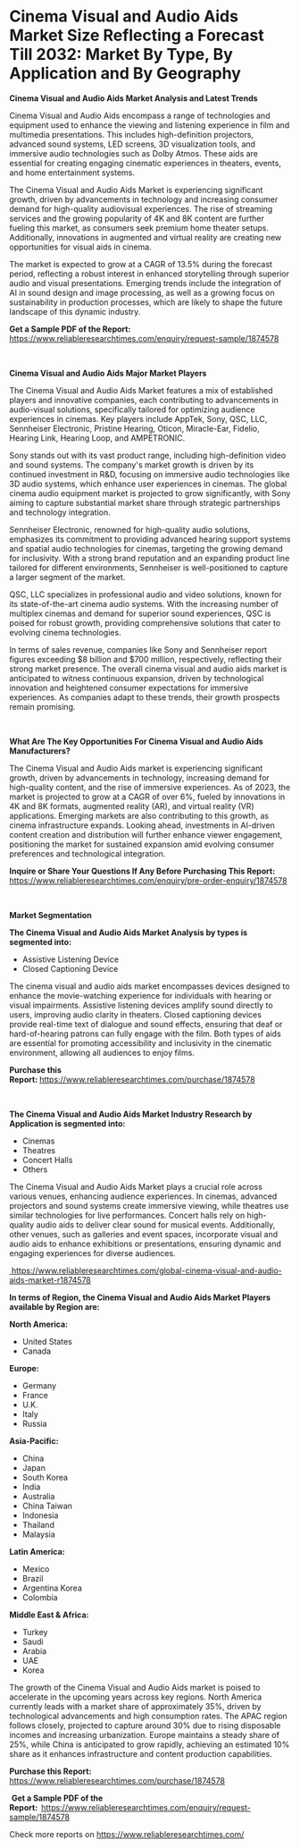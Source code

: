 <p><h1>Cinema Visual and Audio Aids Market Size Reflecting a Forecast Till 2032: Market By Type, By Application and By Geography</h1></p><p><strong>Cinema Visual and Audio Aids Market Analysis and Latest Trends</strong></p>
<p><p>Cinema Visual and Audio Aids encompass a range of technologies and equipment used to enhance the viewing and listening experience in film and multimedia presentations. This includes high-definition projectors, advanced sound systems, LED screens, 3D visualization tools, and immersive audio technologies such as Dolby Atmos. These aids are essential for creating engaging cinematic experiences in theaters, events, and home entertainment systems.</p><p>The Cinema Visual and Audio Aids Market is experiencing significant growth, driven by advancements in technology and increasing consumer demand for high-quality audiovisual experiences. The rise of streaming services and the growing popularity of 4K and 8K content are further fueling this market, as consumers seek premium home theater setups. Additionally, innovations in augmented and virtual reality are creating new opportunities for visual aids in cinema.</p><p>The market is expected to grow at a CAGR of 13.5% during the forecast period, reflecting a robust interest in enhanced storytelling through superior audio and visual presentations. Emerging trends include the integration of AI in sound design and image processing, as well as a growing focus on sustainability in production processes, which are likely to shape the future landscape of this dynamic industry.</p></p>
<p><strong>Get a Sample PDF of the Report:&nbsp;</strong> <a href="https://www.reliableresearchtimes.com/enquiry/request-sample/1874578?utm_campaign=2714&utm_medium=2&utm_source=Github&utm_content=ia&utm_term=05042025&utm_id=cinema-visual-and-audio-aids">https://www.reliableresearchtimes.com/enquiry/request-sample/1874578</a></p>
<p>&nbsp;</p>
<p><strong>Cinema Visual and Audio Aids Major Market Players</strong></p>
<p><p>The Cinema Visual and Audio Aids Market features a mix of established players and innovative companies, each contributing to advancements in audio-visual solutions, specifically tailored for optimizing audience experiences in cinemas. Key players include AppTek, Sony, QSC, LLC, Sennheiser Electronic, Pristine Hearing, Oticon, Miracle-Ear, Fidelio, Hearing Link, Hearing Loop, and AMPETRONIC.</p><p>Sony stands out with its vast product range, including high-definition video and sound systems. The company's market growth is driven by its continued investment in R&D, focusing on immersive audio technologies like 3D audio systems, which enhance user experiences in cinemas. The global cinema audio equipment market is projected to grow significantly, with Sony aiming to capture substantial market share through strategic partnerships and technology integration.</p><p>Sennheiser Electronic, renowned for high-quality audio solutions, emphasizes its commitment to providing advanced hearing support systems and spatial audio technologies for cinemas, targeting the growing demand for inclusivity. With a strong brand reputation and an expanding product line tailored for different environments, Sennheiser is well-positioned to capture a larger segment of the market.</p><p>QSC, LLC specializes in professional audio and video solutions, known for its state-of-the-art cinema audio systems. With the increasing number of multiplex cinemas and demand for superior sound experiences, QSC is poised for robust growth, providing comprehensive solutions that cater to evolving cinema technologies.</p><p>In terms of sales revenue, companies like Sony and Sennheiser report figures exceeding $8 billion and $700 million, respectively, reflecting their strong market presence. The overall cinema visual and audio aids market is anticipated to witness continuous expansion, driven by technological innovation and heightened consumer expectations for immersive experiences. As companies adapt to these trends, their growth prospects remain promising.</p></p>
<p>&nbsp;</p>
<p><strong>What Are The Key Opportunities For Cinema Visual and Audio Aids Manufacturers?</strong></p>
<p><p>The Cinema Visual and Audio Aids market is experiencing significant growth, driven by advancements in technology, increasing demand for high-quality content, and the rise of immersive experiences. As of 2023, the market is projected to grow at a CAGR of over 6%, fueled by innovations in 4K and 8K formats, augmented reality (AR), and virtual reality (VR) applications. Emerging markets are also contributing to this growth, as cinema infrastructure expands. Looking ahead, investments in AI-driven content creation and distribution will further enhance viewer engagement, positioning the market for sustained expansion amid evolving consumer preferences and technological integration.</p></p>
<p><strong>Inquire or Share Your Questions If Any Before Purchasing This Report:</strong> <a href="https://www.reliableresearchtimes.com/enquiry/pre-order-enquiry/1874578?utm_campaign=2714&utm_medium=2&utm_source=Github&utm_content=ia&utm_term=05042025&utm_id=cinema-visual-and-audio-aids">https://www.reliableresearchtimes.com/enquiry/pre-order-enquiry/1874578</a></p>
<p>&nbsp;</p>
<p><strong>Market Segmentation</strong></p>
<p><strong>The Cinema Visual and Audio Aids Market Analysis by types is segmented into:</strong></p>
<p><ul><li>Assistive Listening Device</li><li>Closed Captioning Device</li></ul></p>
<p><p>The cinema visual and audio aids market encompasses devices designed to enhance the movie-watching experience for individuals with hearing or visual impairments. Assistive listening devices amplify sound directly to users, improving audio clarity in theaters. Closed captioning devices provide real-time text of dialogue and sound effects, ensuring that deaf or hard-of-hearing patrons can fully engage with the film. Both types of aids are essential for promoting accessibility and inclusivity in the cinematic environment, allowing all audiences to enjoy films.</p></p>
<p><strong>Purchase this Report:&nbsp;</strong><a href="https://www.reliableresearchtimes.com/purchase/1874578?utm_campaign=2714&utm_medium=2&utm_source=Github&utm_content=ia&utm_term=05042025&utm_id=cinema-visual-and-audio-aids">https://www.reliableresearchtimes.com/purchase/1874578</a></p>
<p>&nbsp;</p>
<p><strong>The Cinema Visual and Audio Aids Market Industry Research by Application is segmented into:</strong></p>
<p><ul><li>Cinemas</li><li>Theatres</li><li>Concert Halls</li><li>Others</li></ul></p>
<p><p>The Cinema Visual and Audio Aids Market plays a crucial role across various venues, enhancing audience experiences. In cinemas, advanced projectors and sound systems create immersive viewing, while theatres use similar technologies for live performances. Concert halls rely on high-quality audio aids to deliver clear sound for musical events. Additionally, other venues, such as galleries and event spaces, incorporate visual and audio aids to enhance exhibitions or presentations, ensuring dynamic and engaging experiences for diverse audiences.</p></p>
<p><a href="https://www.reliableresearchtimes.com/global-cinema-visual-and-audio-aids-market-r1874578?utm_campaign=2714&utm_medium=2&utm_source=Github&utm_content=ia&utm_term=05042025&utm_id=cinema-visual-and-audio-aids">&nbsp;https://www.reliableresearchtimes.com/global-cinema-visual-and-audio-aids-market-r1874578</a></p>
<p><strong>In terms of Region, the Cinema Visual and Audio Aids Market Players available by Region are:</strong></p>
<p>
    <p> <strong> North America: </strong>
        <ul>
            <li>United States</li>
            <li>Canada</li>
        </ul>
        </p> 
    <p> <strong> Europe: </strong>
        <ul>
            <li>Germany</li>
            <li>France</li>
            <li>U.K.</li>
            <li>Italy</li>
            <li>Russia</li>
        </ul>
        </p> 
    <p> <strong> Asia-Pacific: </strong>
        <ul>
            <li>China</li>
            <li>Japan</li>
            <li>South Korea</li>
            <li>India</li>
            <li>Australia</li>
            <li>China Taiwan</li>
            <li>Indonesia</li>
            <li>Thailand</li>
            <li>Malaysia</li>
        </ul>
        </p> 
    <p> <strong> Latin America: </strong>
        <ul>
            <li>Mexico</li>
            <li>Brazil</li>
            <li>Argentina Korea</li>
            <li>Colombia</li>
        </ul>
        </p> 
    <p> <strong> Middle East & Africa: </strong>
        <ul>
            <li>Turkey</li>
            <li>Saudi</li>
            <li>Arabia</li>
            <li>UAE</li>
            <li>Korea</li>
        </ul>
    </p>
    </p>
<p><p>The growth of the Cinema Visual and Audio Aids market is poised to accelerate in the upcoming years across key regions. North America currently leads with a market share of approximately 35%, driven by technological advancements and high consumption rates. The APAC region follows closely, projected to capture around 30% due to rising disposable incomes and increasing urbanization. Europe maintains a steady share of 25%, while China is anticipated to grow rapidly, achieving an estimated 10% share as it enhances infrastructure and content production capabilities.</p></p>
<p><strong>Purchase this Report: </strong><a href="https://www.reliableresearchtimes.com/purchase/1874578?utm_campaign=2714&utm_medium=2&utm_source=Github&utm_content=ia&utm_term=05042025&utm_id=cinema-visual-and-audio-aids">https://www.reliableresearchtimes.com/purchase/1874578</a></p>
<p>&nbsp;<strong>Get a Sample PDF of the Report:&nbsp;&nbsp;</strong><a href="https://www.reliableresearchtimes.com/enquiry/request-sample/1874578?utm_campaign=2714&utm_medium=2&utm_source=Github&utm_content=ia&utm_term=05042025&utm_id=cinema-visual-and-audio-aids">https://www.reliableresearchtimes.com/enquiry/request-sample/1874578</a></p>
<p><strong></strong></p>
<p>Check more reports on <a href="https://www.reliableresearchtimes.com/?utm_campaign=2714&utm_medium=2&utm_source=Github&utm_content=ia&utm_term=05042025&utm_id=cinema-visual-and-audio-aids">https://www.reliableresearchtimes.com/</a></p>